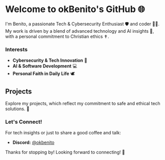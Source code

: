 # Welcome to okBenito's GitHub 🌐

I'm Benito, a passionate Tech & Cybersecurity Enthusiast 🛡️ and coder 👨‍💻. My work is driven by a blend of advanced technology and AI insights 🤖, with a personal commitment to Christian ethics ✝️.

### Interests

- **Cybersecurity & Tech Innovation** 🚀
- **AI & Software Development** 💻
- **Personal Faith in Daily Life** 🕊️

## Projects

Explore my projects, which reflect my commitment to safe and ethical tech solutions. 🔐

### Let's Connect!

For tech insights or just to share a good coffee and talk:
- **Discord:** [@okbenito]([https://linkedin.com/in/benito](https://discord.com/users/1210357700798455868))

Thanks for stopping by! Looking forward to connecting! 🌟
